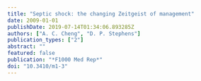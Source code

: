 ```yaml
---
title: "Septic shock: the changing Zeitgeist of management"
date: 2009-01-01
publishDate: 2019-07-14T01:34:06.893285Z
authors: ["A. C. Cheng", "D. P. Stephens"]
publication_types: ["2"]
abstract: ""
featured: false
publication: "*F1000 Med Rep*"
doi: "10.3410/m1-3"
---
```


